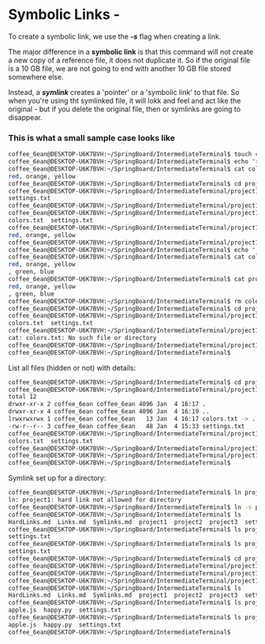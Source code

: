 # Symbolic Links -

To create a symbolic link, we use the ***-s*** flag when creating a link.

The major difference in a **symbolic link** is that this command will not
create a new copy of a reference file, it does not duplicate it.
So if the original file is a 10 GB file, we are not going to end with another
10 GB file stored somewhere else.

Instead, a ***symlink*** creates a 'pointer' or a 'symbolic link' to that file.
So when you're using tht symlinked file, it will lokk and feel and act like the original - 
but if you delete the original file, then or symlinks are going to disappear.

### This is what a small sample case looks like
```bash
coffee_6ean@DESKTOP-U6K7BVH:~/SpringBoard/IntermediateTerminal$ touch colors.txt
coffee_6ean@DESKTOP-U6K7BVH:~/SpringBoard/IntermediateTerminal$ echo "red, orange, yellow" >> colors.txt
coffee_6ean@DESKTOP-U6K7BVH:~/SpringBoard/IntermediateTerminal$ cat colors.txt 
red, orange, yellow
coffee_6ean@DESKTOP-U6K7BVH:~/SpringBoard/IntermediateTerminal$ cd project1
coffee_6ean@DESKTOP-U6K7BVH:~/SpringBoard/IntermediateTerminal/project1$ ls
settings.txt
coffee_6ean@DESKTOP-U6K7BVH:~/SpringBoard/IntermediateTerminal/project1$ ln -s ../colors.txt colors.txt
coffee_6ean@DESKTOP-U6K7BVH:~/SpringBoard/IntermediateTerminal/project1$ ls
colors.txt  settings.txt
coffee_6ean@DESKTOP-U6K7BVH:~/SpringBoard/IntermediateTerminal/project1$ cat colors.txt 
red, orange, yellow
coffee_6ean@DESKTOP-U6K7BVH:~/SpringBoard/IntermediateTerminal/project1$ cd ..
coffee_6ean@DESKTOP-U6K7BVH:~/SpringBoard/IntermediateTerminal$ echo ", green, blue" >> colors.txt 
coffee_6ean@DESKTOP-U6K7BVH:~/SpringBoard/IntermediateTerminal$ cat colors.txt 
red, orange, yellow
, green, blue
coffee_6ean@DESKTOP-U6K7BVH:~/SpringBoard/IntermediateTerminal$ cat project1/colors.txt 
red, orange, yellow
, green, blue
coffee_6ean@DESKTOP-U6K7BVH:~/SpringBoard/IntermediateTerminal$ rm colors.txt 
coffee_6ean@DESKTOP-U6K7BVH:~/SpringBoard/IntermediateTerminal$ cd project1
coffee_6ean@DESKTOP-U6K7BVH:~/SpringBoard/IntermediateTerminal/project1$ ls
colors.txt  settings.txt
coffee_6ean@DESKTOP-U6K7BVH:~/SpringBoard/IntermediateTerminal/project1$ cat colors.txt 
cat: colors.txt: No such file or directory
coffee_6ean@DESKTOP-U6K7BVH:~/SpringBoard/IntermediateTerminal/project1$ cd ..
coffee_6ean@DESKTOP-U6K7BVH:~/SpringBoard/IntermediateTerminal$ 
```

List all files (hidden or not) with details:
```bash
coffee_6ean@DESKTOP-U6K7BVH:~/SpringBoard/IntermediateTerminal$ cd project1
coffee_6ean@DESKTOP-U6K7BVH:~/SpringBoard/IntermediateTerminal/project1$ ls -la
total 12
drwxr-xr-x 2 coffee_6ean coffee_6ean 4096 Jan  4 16:17 .
drwxr-xr-x 4 coffee_6ean coffee_6ean 4096 Jan  4 16:19 ..
lrwxrwxrwx 1 coffee_6ean coffee_6ean   13 Jan  4 16:17 colors.txt -> ../colors.txt
-rw-r--r-- 3 coffee_6ean coffee_6ean   48 Jan  4 15:33 settings.txt
coffee_6ean@DESKTOP-U6K7BVH:~/SpringBoard/IntermediateTerminal/project1$ ls
colors.txt  settings.txt
coffee_6ean@DESKTOP-U6K7BVH:~/SpringBoard/IntermediateTerminal/project1$ rm colors.txt 
coffee_6ean@DESKTOP-U6K7BVH:~/SpringBoard/IntermediateTerminal/project1$ cd ..
coffee_6ean@DESKTOP-U6K7BVH:~/SpringBoard/IntermediateTerminal$ 
```

Symlink set up for a directory:
```bash
coffee_6ean@DESKTOP-U6K7BVH:~/SpringBoard/IntermediateTerminal$ ln project1 project3
ln: project1: hard link not allowed for directory
coffee_6ean@DESKTOP-U6K7BVH:~/SpringBoard/IntermediateTerminal$ ln -s project1 project3
coffee_6ean@DESKTOP-U6K7BVH:~/SpringBoard/IntermediateTerminal$ ls
HardLinks.md  Links.md  Symlinks.md  project1  project2  project3  settings.txt
coffee_6ean@DESKTOP-U6K7BVH:~/SpringBoard/IntermediateTerminal$ ls project3
settings.txt
coffee_6ean@DESKTOP-U6K7BVH:~/SpringBoard/IntermediateTerminal$ ls project1
settings.txt
coffee_6ean@DESKTOP-U6K7BVH:~/SpringBoard/IntermediateTerminal$ cd project1
coffee_6ean@DESKTOP-U6K7BVH:~/SpringBoard/IntermediateTerminal/project1$ touch happy.py
coffee_6ean@DESKTOP-U6K7BVH:~/SpringBoard/IntermediateTerminal/project1$ touch apple.js
coffee_6ean@DESKTOP-U6K7BVH:~/SpringBoard/IntermediateTerminal/project1$ cd ..
coffee_6ean@DESKTOP-U6K7BVH:~/SpringBoard/IntermediateTerminal$ ls
HardLinks.md  Links.md  Symlinks.md  project1  project2  project3  settings.txt
coffee_6ean@DESKTOP-U6K7BVH:~/SpringBoard/IntermediateTerminal$ ls project1
apple.js  happy.py  settings.txt
coffee_6ean@DESKTOP-U6K7BVH:~/SpringBoard/IntermediateTerminal$ ls project3
apple.js  happy.py  settings.txt
coffee_6ean@DESKTOP-U6K7BVH:~/SpringBoard/IntermediateTerminal$ 
```
